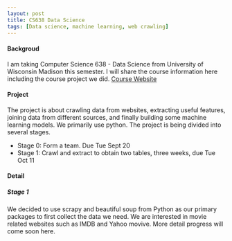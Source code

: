 ```yaml
---
layout: post
title: CS638 Data Science
tags: [Data science, machine learning, web crawling]
---
```


#### Backgroud
I am taking Computer Science 638 - Data Science from University of Wisconsin Madison this semester. I will share the course information here including the course project we did. [Course Website](https://sites.google.com/site/anhaidgroup/courses/cs-638-fall-2016)

#### Project
The project is about crawling data from websites, extracting useful features, joining data from different sources, and finally building some machine learning models. We primarily use python. The project is being divided into several stages.

* Stage 0: Form a team. Due Tue Sept 20
* Stage 1: Crawl and extract to obtain two tables, three weeks, due Tue Oct 11



#### Detail

##### Stage 1
We decided to use scrapy and beautiful soup from Python as our primary packages to first collect the data we need. We are interested in movie related websites such as IMDB and Yahoo movive. More detail progress will come soon here. 
